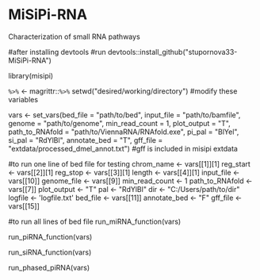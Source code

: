 # MiSiPi-RNA
Characterization of small RNA pathways

#after installing devtools
#run devtools::install_github("stupornova33-MiSiPi-RNA")


library(misipi)

`%>%` <- magrittr::`%>%`
setwd("desired/working/directory")
#modify these variables


vars <- set_vars(bed_file = "path/to/bed", input_file = "path/to/bamfile", 
                 genome = "path/to/genome", min_read_count = 1, plot_output = "T", 
                 path_to_RNAfold = "path/to/ViennaRNA/RNAfold.exe", pi_pal = "BlYel", si_pal = "RdYlBl", annotate_bed = "T",
                 gff_file = "extdata/processed_dmel_annot.txt") #gff is included in misipi extdata



#to run one line of bed file for testing
chrom_name <- vars[[1]][1]
reg_start <- vars[[2]][1]
reg_stop <- vars[[3]][1]
length <- vars[[4]][1]
input_file <- vars[[10]]
genome_file <- vars[[9]]
min_read_count <- 1
path_to_RNAfold <- vars[[7]]
plot_output <- "T"
pal <- "RdYlBl"
dir <- "C:/Users/path/to/dir"
logfile <- 'logfile.txt'
bed_file <- vars[[11]]
annotate_bed <- "F"
gff_file <- vars[[15]]

#to run all lines of bed file
run_miRNA_function(vars)

run_piRNA_function(vars)


run_siRNA_function(vars)


run_phased_piRNA(vars)
